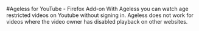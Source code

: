 #Ageless for YouTube - Firefox Add-on
With Ageless you can watch age restricted videos on Youtube without signing in.
Ageless does not work for videos where the video owner has disabled playback on other websites.

